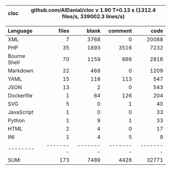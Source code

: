 
cloc|github.com/AlDanial/cloc v 1.90  T=0.13 s (1312.4 files/s, 339002.3 lines/s)
--- | ---

Language|files|blank|comment|code
:-------|-------:|-------:|-------:|-------:
XML|7|3768|0|20088
PHP|35|1893|3516|7232
Bourne Shell|70|1159|666|2816
Markdown|22|468|0|1209
YAML|15|118|113|547
JSON|13|2|0|543
Dockerfile|1|64|126|204
SVG|5|0|1|40
JavaScript|1|0|0|33
Python|1|9|1|33
HTML|2|4|0|17
INI|1|4|5|9
--------|--------|--------|--------|--------
SUM:|173|7489|4428|32771
